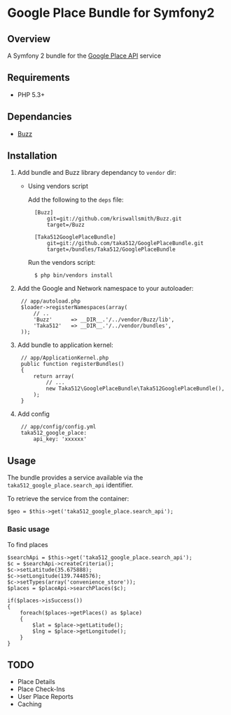 # Google Place Bundle for Symfony2

## Overview

A Symfony 2 bundle for the
[Google Place API](http://code.google.com/intl/en/apis/maps/documentation/places/)
service

## Requirements

 * PHP 5.3+

## Dependancies

 * [Buzz](https://github.com/kriswallsmith/Buzz)

## Installation

1. Add bundle and Buzz library dependancy to `vendor` dir:

    * Using vendors script

        Add the following to the `deps` file:

            [Buzz]
                git=git://github.com/kriswallsmith/Buzz.git
                target=/Buzz

            [Taka512GooglePlaceBundle]
                git=git://github.com/taka512/GooglePlaceBundle.git
                target=/bundles/Taka512/GooglePlaceBundle

        Run the vendors script:

            $ php bin/vendors install

2. Add the Google and Network namespace to your autoloader:

        // app/autoload.php
        $loader->registerNamespaces(array(
            // ..
            'Buzz'      => __DIR__.'/../vendor/Buzz/lib',
            'Taka512'   => __DIR__.'/../vendor/bundles',
        ));

3. Add bundle to application kernel:

        // app/ApplicationKernel.php
        public function registerBundles()
        {
            return array(
                // ...
                new Taka512\GooglePlaceBundle\Taka512GooglePlaceBundle(),
            );
        }

4. Add config 

        // app/config/config.yml
        taka512_google_place:
            api_key: 'xxxxxx'


## Usage

The bundle provides a service available via the ``taka512_google_place.search_api``
identifier.

To retrieve the service from the container:

    $geo = $this->get('taka512_google_place.search_api');

### Basic usage

To find places

    $searchApi = $this->get('taka512_google_place.search_api');
    $c = $searchApi->createCriteria();
    $c->setLatitude(35.675888);
    $c->setLongitude(139.7448576);
    $c->setTypes(array('convenience_store'));
    $places = $placeApi->searchPlaces($c);

    if($places->isSuccess())
    {
        foreach($places->getPlaces() as $place)
        {
            $lat = $place->getLatitude();
            $lng = $place->getLongitude();
        }
    }


## TODO

  * Place Details
  * Place Check-Ins
  * User Place Reports
  * Caching

